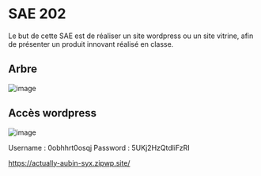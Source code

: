 <h1> SAE 202 </h1>

Le but de cette SAE est de réaliser un site wordpress ou un site vitrine, afin de présenter un produit innovant réalisé en classe.

<h2> Arbre </h2>

![image](https://github.com/user-attachments/assets/afb97fb1-30f0-44de-b746-ce7ddc371549)

<h2> Accès wordpress </h2>

![image](https://github.com/user-attachments/assets/2b14279b-e234-4080-a898-97e1c23223a9)

Username : 0obhhrt0osqj
Password : 5UKj2HzQtdliFzRI

https://actually-aubin-syx.zipwp.site/

